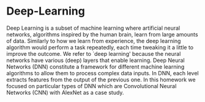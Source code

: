 # Deep-Learning
Deep Learning is a subset of machine learning where artificial neural networks, algorithms inspired by the
human brain, learn from large amounts of data. Similarly to how we learn from experience, the deep learning
algorithm would perform a task repeatedly, each time tweaking it a little to improve the outcome. We refer to
`deep learning' because the neural networks have various (deep) layers that enable learning.
Deep Neural Networks (DNN) constitute a framework for different machine learning algorithms to allow
them to process complex data inputs. In DNN, each level extracts features from the output of the previous one.
In this homework we focused on particular types of DNN which are Convolutional Neural Networks (CNN)
with AlexNet as a case study.
